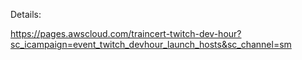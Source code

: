 Details:

https://pages.awscloud.com/traincert-twitch-dev-hour?sc_icampaign=event_twitch_devhour_launch_hosts&sc_channel=sm